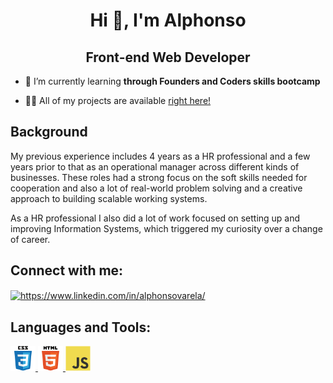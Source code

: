 <h1 align="center">Hi 👋, I'm Alphonso</h1>
<h2 align="center">Front-end Web Developer</h2>

- 🌱 I’m currently learning **through Founders and Coders skills bootcamp**

- 👨‍💻 All of my projects are available [right here!](https://github.com/camelPhonso?tab=repositories)

<h2 align="left">Background</h2>
<p align="left">
My previous experience includes 4 years as a HR professional and a few years prior to that as an operational manager across different kinds of businesses. These roles had a strong focus on the soft skills needed for cooperation and also a lot of real-world problem solving and a creative approach to building scalable working systems.

As a HR professional I also did a lot of work focused on setting up and improving Information Systems, which triggered my curiosity over a change of career.
</p>

<h2 align="left">Connect with me:</h2>
<p align="left">
<a href="https://www.linkedin.com/in/alphonsovarela/" target="blank"><img align="center" src="https://raw.githubusercontent.com/rahuldkjain/github-profile-readme-generator/master/src/images/icons/Social/linked-in-alt.svg" alt="https://www.linkedin.com/in/alphonsovarela/" height="30" width="40" /></a>
</p>

<h2 align="left">Languages and Tools:</h2>
<p align="left"> <a href="https://www.w3schools.com/css/" target="_blank" rel="noreferrer"> <img src="https://raw.githubusercontent.com/devicons/devicon/master/icons/css3/css3-original-wordmark.svg" alt="css3" width="40" height="40"/> </a> <a href="https://www.w3.org/html/" target="_blank" rel="noreferrer"> <img src="https://raw.githubusercontent.com/devicons/devicon/master/icons/html5/html5-original-wordmark.svg" alt="html5" width="40" height="40"/> </a> <a href="https://developer.mozilla.org/en-US/docs/Web/JavaScript" target="_blank" rel="noreferrer"> <img src="https://raw.githubusercontent.com/devicons/devicon/master/icons/javascript/javascript-original.svg" alt="javascript" width="40" height="40"/> </a> </p>

<!-- <p><img align="center" src="https://github-readme-streak-stats.herokuapp.com/?user=camelphonso&hide_border=true" alt="camelphonso" /></p> -->
